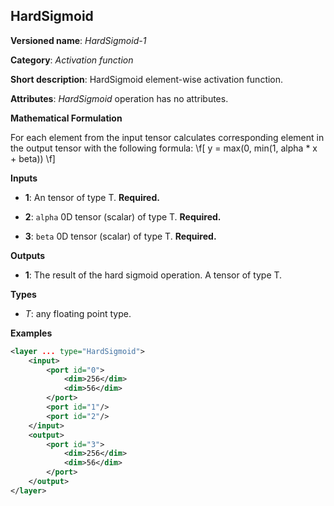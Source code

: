 ## HardSigmoid <a name="HardSigmoid"></a>

**Versioned name**: *HardSigmoid-1*

**Category**: *Activation function*

**Short description**: HardSigmoid element-wise activation function.

**Attributes**: *HardSigmoid* operation has no attributes.

**Mathematical Formulation**

For each element from the input tensor calculates corresponding
 element in the output tensor with the following formula:
 \f[
 y = max(0, min(1, alpha * x + beta))
 \f]

**Inputs**

* **1**: An tensor of type T. **Required.**

* **2**: `alpha` 0D tensor (scalar) of type T. **Required.**

* **3**: `beta` 0D tensor (scalar) of type T. **Required.**

**Outputs**

* **1**: The result of the hard sigmoid operation. A tensor of type T.

**Types**

* *T*: any floating point type.

**Examples**

```xml
<layer ... type="HardSigmoid">
    <input>
        <port id="0">
            <dim>256</dim>
            <dim>56</dim>
        </port>
        <port id="1"/>
        <port id="2"/>
    </input>
    <output>
        <port id="3">
            <dim>256</dim>
            <dim>56</dim>
        </port>
    </output>
</layer>
```